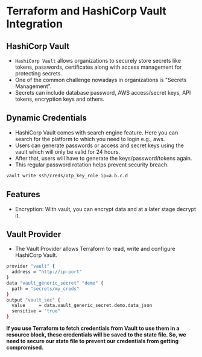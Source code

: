 # Terraform and HashiCorp Vault Integration

## HashiCorp Vault
- `HashiCorp Vault` allows organizations to securely store secrets like tokens, passwords, certificates along with access management for protecting secrets.
- One of the common challenge nowadays in organizations is "Secrets Management".
- Secrets can include database password, AWS access/secret keys, API tokens, encryption keys and others.

## Dynamic Credentials
- HashiCorp Vault comes with search engine feature. Here you can search for the platform to which you need to login e.g., aws.
- Users can generate passwords or access and secret keys using the vault which will only be valid for 24 hours.
- After that, users will have to generate the keys/password/tokens again.
- This regular password rotation helps prevent security breach.

```sh
vault write ssh/creds/otp_key_role ip=a.b.c.d
```

## Features
- Encryption: With vault, you can encrypt data and at a later stage decrypt it.

## Vault Provider
- The Vault Provider allows Terraform to read, write and configure HashiCorp Vault.

```sh
provider "vault" {
  address = "http://ip:port"
}
data "vault_generic_secret" "demo" {
  path = "secrets/my_creds"
}
output "vault_sec" {
  value     = data.vault_generic_secret.demo.data_json
  sensitive = "true"
}
```
**If you use Terraform to fetch credentials from Vault to use them in a resource block, these credentials will be saved to the state file. So, we need to secure our state file to prevent our credentials from getting compromised.**

